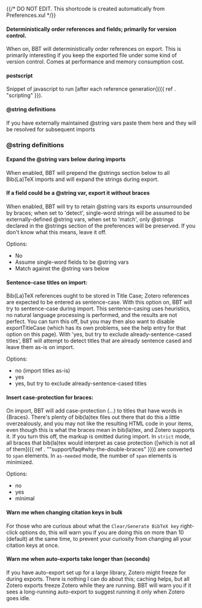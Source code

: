 {{/* DO NOT EDIT. This shortcode is created automatically from Preferences.xul */}}
#### Deterministically order references and fields; primarily for version control.

When on, BBT will deterministically order references on export. This is primarily interesting if you keep the exported file under
some kind of version control. Comes at performance and memory consumption cost.

#### postscript

Snippet of javascript to run [after each reference generation]({{ ref . "scripting" }}).

#### @string definitions

If you have externally maintained @string vars paste them here and they will be resolved for subsequent imports

### @string definitions

#### Expand the @string vars below during imports

When enabled, BBT will prepend the @strings section below to all Bib(La)TeX imports and will expand the strings during export.

#### If a field could be a @string var, export it without braces

When enabled, BBT will try to retain @string vars its exports unsurrounded by braces; when set to 'detect', single-word strings will be assumed to be externally-defined @string vars,
when set to 'match', only @strings declared in the @strings section of the preferences will be preserved. If you don't know what this means, leave it off.

Options:

* No
* Assume single-word fields to be @string vars
* Match against the @string vars below

#### Sentence-case titles on import:

Bib(La)TeX references ought to be stored in Title Case; Zotero references are expected to be entered as sentence-case. With this option on, BBT will try to sentence-case
during import. This sentence-casing uses heuristics, no natural language processing is performed, and the results are not perfect. You can turn this off, but you may then also want
to disable exportTitleCase (which has its own problems, see the help entry for that option on this page). With 'yes, but try to exclude already-sentence-cased titles', BBT will attempt to detect
titles that are already sentence cased and leave them as-is on import.

Options:

* no (import titles as-is)
* yes
* yes, but try to exclude already-sentence-cased titles

#### Insert case-protection for braces:

On import, BBT will add case-protection (<span class="nocase">...<span>) to titles that have words in {Braces}. There's plenty of bib(la)tex files
out there that do this a little overzealously, and you may not like the resulting HTML code in your items, even though this is what the braces mean in bib(la)tex, and
Zotero supports it. If you turn this off, the markup is omitted during import. In `strict` mode, all braces that bib(la)tex would interpret as case protection ([which is
not all of them]({{ ref . ""support/faq#why-the-double-braces" }})) are converted to `span` elements. In `as-needed` mode, the number of `span` elements is minimized.

Options:

* no
* yes
* minimal

#### Warn me when changing citation keys in bulk

For those who are curious about what the `Clear/Generate BibTeX key` right-click options do, this will warn
you if you are doing this on more than 10 (default) at the same time, to prevent your curiosity from changing
all your citation keys at once.

#### Warn me when auto-exports take longer than (seconds)

If you have auto-export set up for a large library, Zotero might freeze for during exports. There is nothing I can do about this; caching helps,
but all Zotero exports freeze Zotero while they are running. BBT will warn you if it sees a long-running auto-export to suggest running it only
when Zotero goes idle.


